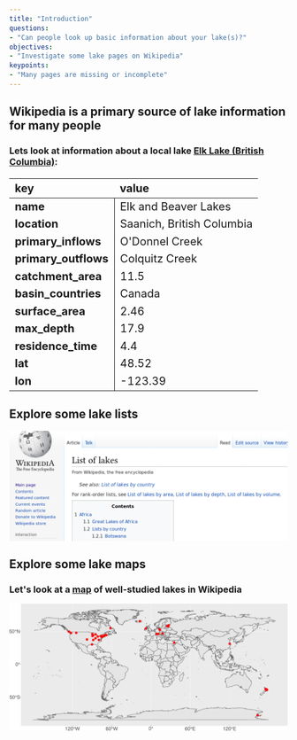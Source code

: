 ```yaml
---
title: "Introduction"
questions:
- "Can people look up basic information about your lake(s)?"
objectives:
- "Investigate some lake pages on Wikipedia"
keypoints:
- "Many pages are missing or incomplete"
---
```




## Wikipedia is a primary source of lake information for many people

### Lets look at information about a local lake [Elk Lake (British Columbia)](https://en.wikipedia.org/wiki/Elk_Lake_(British_Columbia)):



<table class="table" style="font-size: 20px; margin-left: auto; margin-right: auto;">
 <thead>
  <tr>
   <th style="text-align:left;"> key </th>
   <th style="text-align:left;"> value </th>
  </tr>
 </thead>
<tbody>
  <tr>
   <td style="text-align:left;font-weight: bold;border-right:1px solid;"> name </td>
   <td style="text-align:left;"> Elk and Beaver Lakes </td>
  </tr>
  <tr>
   <td style="text-align:left;font-weight: bold;border-right:1px solid;"> location </td>
   <td style="text-align:left;"> Saanich, British Columbia </td>
  </tr>
  <tr>
   <td style="text-align:left;font-weight: bold;border-right:1px solid;"> primary_inflows </td>
   <td style="text-align:left;"> O'Donnel Creek </td>
  </tr>
  <tr>
   <td style="text-align:left;font-weight: bold;border-right:1px solid;"> primary_outflows </td>
   <td style="text-align:left;"> Colquitz Creek </td>
  </tr>
  <tr>
   <td style="text-align:left;font-weight: bold;border-right:1px solid;"> catchment_area </td>
   <td style="text-align:left;"> 11.5 </td>
  </tr>
  <tr>
   <td style="text-align:left;font-weight: bold;border-right:1px solid;"> basin_countries </td>
   <td style="text-align:left;"> Canada </td>
  </tr>
  <tr>
   <td style="text-align:left;font-weight: bold;border-right:1px solid;"> surface_area </td>
   <td style="text-align:left;"> 2.46 </td>
  </tr>
  <tr>
   <td style="text-align:left;font-weight: bold;border-right:1px solid;"> max_depth </td>
   <td style="text-align:left;"> 17.9 </td>
  </tr>
  <tr>
   <td style="text-align:left;font-weight: bold;border-right:1px solid;"> residence_time </td>
   <td style="text-align:left;"> 4.4 </td>
  </tr>
  <tr>
   <td style="text-align:left;font-weight: bold;border-right:1px solid;"> lat </td>
   <td style="text-align:left;"> 48.52 </td>
  </tr>
  <tr>
   <td style="text-align:left;font-weight: bold;border-right:1px solid;"> lon </td>
   <td style="text-align:left;"> -123.39 </td>
  </tr>
</tbody>
</table>

## Explore some lake lists

<img src="../fig/wiki_lake_list.png" title="plot of chunk unnamed-chunk-1" alt="plot of chunk unnamed-chunk-1" style="display: block; margin: auto;" />

## Explore some lake maps

### Let's look at a [map](https://gist.github.com/jsta/e486f337be6d5bcdb3aeb1335959de52) of well-studied lakes in Wikipedia

<img src="../fig/gleon_map.png" title="plot of chunk map" alt="plot of chunk map" style="display: block; margin: auto;" />
